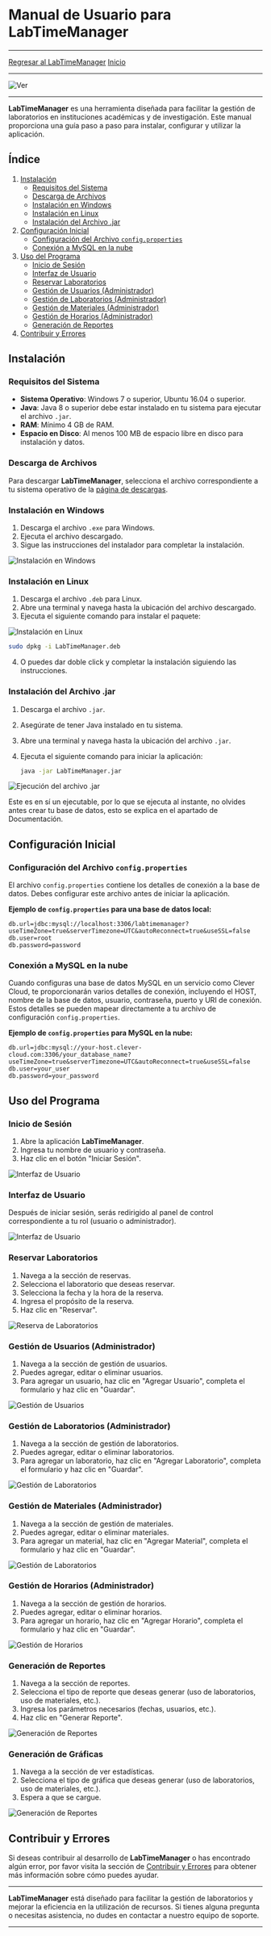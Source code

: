 # Manual de Usuario para LabTimeManager

---
[Regresar al LabTimeManager](/Proyectos/LabTimeManager/Inicio)
[Inicio](/)

---
![Ver](/Imagenes/documentacion3.png)

---

**LabTimeManager** es una herramienta diseñada para facilitar la gestión de laboratorios en instituciones académicas y de investigación. Este manual proporciona una guía paso a paso para instalar, configurar y utilizar la aplicación.

## Índice

1. [Instalación](#instalación)
   - [Requisitos del Sistema](#requisitos-del-sistema)
   - [Descarga de Archivos](#descarga-de-archivos)
   - [Instalación en Windows](#instalación-en-windows)
   - [Instalación en Linux](#instalación-en-linux)
   - [Instalación del Archivo .jar](#instalación-del-archivo-jar)
2. [Configuración Inicial](#configuración-inicial)
   - [Configuración del Archivo `config.properties`](#configuración-del-archivo-configproperties)
   - [Conexión a MySQL en la nube](#conexión-a-mysql-en-la-nube)
3. [Uso del Programa](#uso-del-programa)
   - [Inicio de Sesión](#inicio-de-sesión)
   - [Interfaz de Usuario](#interfaz-de-usuario)
   - [Reservar Laboratorios](#reservar-laboratorios)
   - [Gestión de Usuarios (Administrador)](#gestión-de-usuarios-administrador)
   - [Gestión de Laboratorios (Administrador)](#gestión-de-laboratorios-administrador)
   - [Gestión de Materiales (Administrador)](#gestión-de-materiales-administrador)
   - [Gestión de Horarios (Administrador)](#gestión-de-horarios-administrador)
   - [Generación de Reportes](#generación-de-reportes)
4. [Contribuir y Errores](#contribuir-y-errores)

## Instalación

### Requisitos del Sistema

- **Sistema Operativo**: Windows 7 o superior, Ubuntu 16.04 o superior.
- **Java**: Java 8 o superior debe estar instalado en tu sistema para ejecutar el archivo `.jar`.
- **RAM**: Mínimo 4 GB de RAM.
- **Espacio en Disco**: Al menos 100 MB de espacio libre en disco para instalación y datos.

### Descarga de Archivos

Para descargar **LabTimeManager**, selecciona el archivo correspondiente a tu sistema operativo de la [página de descargas](/Descarga).

### Instalación en Windows

1. Descarga el archivo `.exe` para Windows.
2. Ejecuta el archivo descargado.
3. Sigue las instrucciones del instalador para completar la instalación.

![Instalación en Windows](/Imagenes/insw1.jpg)

### Instalación en Linux

1. Descarga el archivo `.deb` para Linux.
2. Abre una terminal y navega hasta la ubicación del archivo descargado.
3. Ejecuta el siguiente comando para instalar el paquete:

![Instalación en Linux](/Imagenes/insL1.jpg)

   ```bash
   sudo dpkg -i LabTimeManager.deb
   ```

4. O puedes dar doble click y completar la instalación siguiendo las instrucciones.

### Instalación del Archivo .jar

1. Descarga el archivo `.jar`.
2. Asegúrate de tener Java instalado en tu sistema.
3. Abre una terminal y navega hasta la ubicación del archivo `.jar`.
4. Ejecuta el siguiente comando para iniciar la aplicación:

   ```bash
   java -jar LabTimeManager.jar
   ```

![Ejecución del archivo .jar](/Imagenes/insJ.png)

Este es en sí un ejecutable, por lo que se ejecuta al instante, no olvides antes crear tu base de datos, esto se explica en el apartado de Documentación.

## Configuración Inicial

### Configuración del Archivo `config.properties`

El archivo `config.properties` contiene los detalles de conexión a la base de datos. Debes configurar este archivo antes de iniciar la aplicación.

**Ejemplo de `config.properties` para una base de datos local:**

```
db.url=jdbc:mysql://localhost:3306/labtimemanager?useTimeZone=true&serverTimezone=UTC&autoReconnect=true&useSSL=false
db.user=root
db.password=password
```

### Conexión a MySQL en la nube

Cuando configuras una base de datos MySQL en un servicio como Clever Cloud, te proporcionarán varios detalles de conexión, incluyendo el HOST, nombre de la base de datos, usuario, contraseña, puerto y URI de conexión. Estos detalles se pueden mapear directamente a tu archivo de configuración `config.properties`.

**Ejemplo de `config.properties` para MySQL en la nube:**

```
db.url=jdbc:mysql://your-host.clever-cloud.com:3306/your_database_name?useTimeZone=true&serverTimezone=UTC&autoReconnect=true&useSSL=false
db.user=your_user
db.password=your_password
```

## Uso del Programa

### Inicio de Sesión

1. Abre la aplicación **LabTimeManager**.
2. Ingresa tu nombre de usuario y contraseña.
3. Haz clic en el botón "Iniciar Sesión".

![Interfaz de Usuario](/Imagenes/Manual2.png)

### Interfaz de Usuario

Después de iniciar sesión, serás redirigido al panel de control correspondiente a tu rol (usuario o administrador).

![Interfaz de Usuario](/Imagenes/Manual1.png)

### Reservar Laboratorios

1. Navega a la sección de reservas.
2. Selecciona el laboratorio que deseas reservar.
3. Selecciona la fecha y la hora de la reserva.
4. Ingresa el propósito de la reserva.
5. Haz clic en "Reservar".

![Reserva de Laboratorios](/Imagenes/Manual3.png)

### Gestión de Usuarios (Administrador)

1. Navega a la sección de gestión de usuarios.
2. Puedes agregar, editar o eliminar usuarios.
3. Para agregar un usuario, haz clic en "Agregar Usuario", completa el formulario y haz clic en "Guardar".

![Gestión de Usuarios](/Imagenes/Manual4.png)

### Gestión de Laboratorios (Administrador)

1. Navega a la sección de gestión de laboratorios.
2. Puedes agregar, editar o eliminar laboratorios.
3. Para agregar un laboratorio, haz clic en "Agregar Laboratorio", completa el formulario y haz clic en "Guardar".

![Gestión de Laboratorios](/Imagenes/Manual5.png)

### Gestión de Materiales (Administrador)

1. Navega a la sección de gestión de materiales.
2. Puedes agregar, editar o eliminar materiales.
3. Para agregar un material, haz clic en "Agregar Material", completa el formulario y haz clic en "Guardar".

![Gestión de Laboratorios](/Imagenes/Manual6.png)

### Gestión de Horarios (Administrador)

1. Navega a la sección de gestión de horarios.
2. Puedes agregar, editar o eliminar horarios.
3. Para agregar un horario, haz clic en "Agregar Horario", completa el formulario y haz clic en "Guardar".

![Gestión de Horarios](/Imagenes/Manual7.png)

### Generación de Reportes

1. Navega a la sección de reportes.
2. Selecciona el tipo de reporte que deseas generar (uso de laboratorios, uso de materiales, etc.).
3. Ingresa los parámetros necesarios (fechas, usuarios, etc.).
4. Haz clic en "Generar Reporte".

![Generación de Reportes](/Imagenes/Manual8.png)

### Generación de Gráficas

1. Navega a la sección de ver estadísticas.
2. Selecciona el tipo de gráfica que deseas generar (uso de laboratorios, uso de materiales, etc.).
4. Espera a que se cargue.

![Generación de Reportes](/Imagenes/Manual9.png)

## Contribuir y Errores

Si deseas contribuir al desarrollo de **LabTimeManager** o has encontrado algún error, por favor visita la sección de [Contribuir y Errores](../ContribuiryErrores.md) para obtener más información sobre cómo puedes ayudar.

---

**LabTimeManager** está diseñado para facilitar la gestión de laboratorios y mejorar la eficiencia en la utilización de recursos. Si tienes alguna pregunta o necesitas asistencia, no dudes en contactar a nuestro equipo de soporte.

---